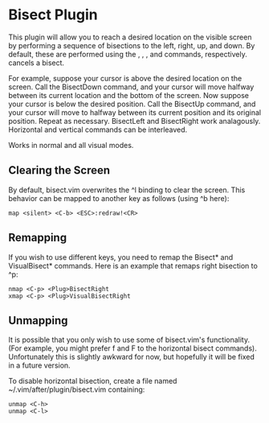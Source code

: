 Bisect Plugin
=============

This plugin will allow you to reach a desired location on the visible
screen by performing a sequence of bisections to the left, right, up,
and down.  By default, these are performed using the <C-h>, <C-l>,
<C-j>, and <C-k> commands, respectively.  <C-n> cancels a bisect.

For example, suppose your cursor is above the desired location on the
screen.  Call the BisectDown command, and your cursor will move halfway
between its current location and the bottom of the screen.  Now suppose
your cursor is below the desired position.  Call the BisectUp command,
and your cursor will move to halfway between its current position and
its original position.  Repeat as necessary.  BisectLeft and BisectRight
work analagously.  Horizontal and vertical commands can be interleaved.

Works in normal and all visual modes. 

Clearing the Screen
----------------------

By default, bisect.vim overwrites the ^l binding to clear the screen.
This behavior can be mapped to another key as follows (using ^b here):

    map <silent> <C-b> <ESC>:redraw!<CR>

Remapping
---------

If you wish to use different keys, you need to remap the <Plug>Bisect*
and <Plug>VisualBisect* commands.  Here is an example that remaps right
bisection to ^p:

    nmap <C-p> <Plug>BisectRight
    xmap <C-p> <Plug>VisualBisectRight


Unmapping
---------

It is possible that you only wish to use some of bisect.vim's functionality.
(For example, you might prefer f and F to the horizontal bisect commands).
Unfortunately this is slightly awkward for now, but hopefully it will be fixed
in a future version.

To disable horizontal bisection, create a file named
~/.vim/after/plugin/bisect.vim containing:

    unmap <C-h>
    unmap <C-l>
